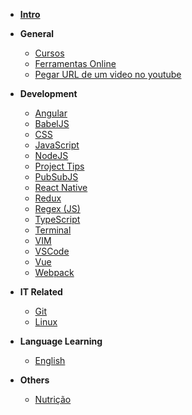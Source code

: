 - [**Intro**](/)

- **General**

  - [Cursos](docs/utils/courses.md)
  - [Ferramentas Online](docs/utils/online-tools.md)
  - [Pegar URL de um video no youtube](docs/utils/get-mp4-from-youtube.md)

- **Development**

  - [Angular](docs/development/angular/readme.md)
  - [BabelJS](docs/development/babel/readme.md)
  - [CSS](docs/development/css/readme.md)
  - [JavaScript](docs/development/javascript/readme.md)
  - [NodeJS](docs/development/node/readme)
  - [Project Tips](docs/development/projects/readme.md)
  - [PubSubJS](docs/development/javascript/pubsub-js.md)
  - [React Native](docs/development/react-native/general.md)
  - [Redux](docs/development/redux/README.md)
  - [Regex (JS)](docs/development/regex/readme.md)
  - [TypeScript](docs/development/typescript/_sidebar.md)
  - [Terminal](docs/development/terminal/readme.md)
  - [VIM](docs/development/vim/readme.md)
  - [VSCode](docs/development/vscode/readme.md)
  - [Vue](docs/development/vuejs/all.md)
  - [Webpack](docs/development/webpack/readme.md)

- **IT Related**

  - [Git](docs/development/git/readme.md)
  - [Linux](docs/development/linux/readme.md)

- **Language Learning**

  - [English](docs/english/readme.md)

- **Others**

  - [Nutrição](docs/nutrition/readme.md)
